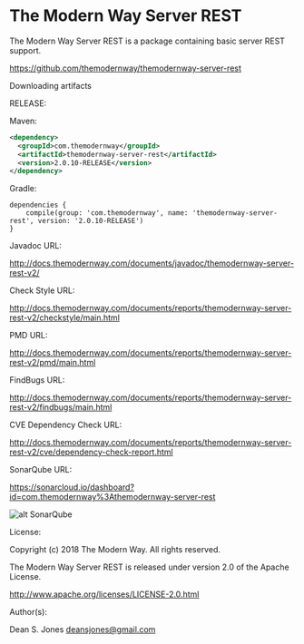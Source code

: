 The Modern Way Server REST
======

The Modern Way Server REST is a package containing basic server REST support.

https://github.com/themodernway/themodernway-server-rest

Downloading artifacts

RELEASE:

Maven:
```xml
<dependency>
  <groupId>com.themodernway</groupId>
  <artifactId>themodernway-server-rest</artifactId>
  <version>2.0.10-RELEASE</version>
</dependency>
```
Gradle:

```
dependencies {
    compile(group: 'com.themodernway', name: 'themodernway-server-rest', version: '2.0.10-RELEASE')
}
```
Javadoc URL:

http://docs.themodernway.com/documents/javadoc/themodernway-server-rest-v2/

Check Style URL:

http://docs.themodernway.com/documents/reports/themodernway-server-rest-v2/checkstyle/main.html

PMD URL:

http://docs.themodernway.com/documents/reports/themodernway-server-rest-v2/pmd/main.html

FindBugs URL:

http://docs.themodernway.com/documents/reports/themodernway-server-rest-v2/findbugs/main.html

CVE Dependency Check URL:

http://docs.themodernway.com/documents/reports/themodernway-server-rest-v2/cve/dependency-check-report.html

SonarQube URL:

https://sonarcloud.io/dashboard?id=com.themodernway%3Athemodernway-server-rest

![alt SonarQube](https://sonarcloud.io/api/project_badges/quality_gate?project=com.themodernway%3Athemodernway-server-rest "SonarQube")

License:

Copyright (c) 2018 The Modern Way. All rights reserved.

The Modern Way Server REST is released under version 2.0 of the Apache License.

http://www.apache.org/licenses/LICENSE-2.0.html

Author(s):

Dean S. Jones
deansjones@gmail.com